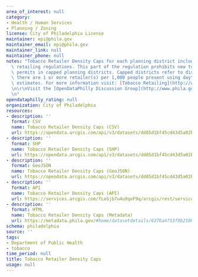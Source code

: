 ```yaml
---
area_of_interest: null
category: 
- Health / Human Services
- Planning / Zoning
license: City of Philadelphia License
maintainer: epi@phila.gov
maintainer_email: epi@phila.gov
maintainer_link: null
maintainer_phone: null
notes: "Tobacco Retailer Density Caps for each planning district included in the tobacco\
  \ retailing regulations. This part of the regulation prohibits new tobacco retailer\
  \ permits in capped planning districts. Capped districts refer to districts where\
  \ there are 1 or more retailer(s) per 1,000 people present using daytime population\
  \ estimates. For more information visit: [Tobacco Retailing](http://www.phila.gov/health/Commissioner/regulationtobaccoretailing.html).\r\
  \n\r\nVisit the [OpenDataPhilly Discussion Group](http://www.phila.gov/data/discuss/)\r\
  \n"
opendataphilly_rating: null
organization: City of Philadelphia
resources:
- description: ''
  format: CSV
  name: Tobacco Retailer Density Caps (CSV)
  url: https://opendata.arcgis.com/api/v3/datasets/dd85d1bf45cd43d5a02b9b58eed01c02_0/downloads/data?format=csv&spatialRefId=4326&where=1%3D1
- description: ''
  format: SHP
  name: Tobacco Retailer Density Caps (SHP)
  url: https://opendata.arcgis.com/api/v3/datasets/dd85d1bf45cd43d5a02b9b58eed01c02_0/downloads/data?format=shp&spatialRefId=4326&where=1%3D1
- description: ''
  format: GeoJSON
  name: Tobacco Retailer Density Caps (GeoJSON)
  url: https://opendata.arcgis.com/api/v3/datasets/dd85d1bf45cd43d5a02b9b58eed01c02_0/downloads/data?format=geojson&spatialRefId=4326&where=1%3D1
- description: ''
  format: API
  name: Tobacco Retailer Density Caps (API)
  url: https://services.arcgis.com/fLeGjb7u4uXqeF9q/arcgis/rest/services/TobRetailerDensityCaps/FeatureServer
- description: ''
  format: HTML
  name: Tobacco Retailer Density Caps (Metadata)
  url: https://metadata.phila.gov/#home/datasetdetails/6376a4753f9b210021ceca10/representationdetails/6376a4753f9b210021ceca1f/
schema: philadelphia
source: ''
tags:
- Department of Public Health
- tobacco
time_period: null
title: Tobacco Retailer Density Caps
usage: null
---
```

